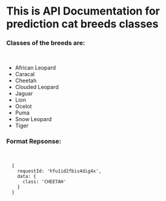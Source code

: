 <h1>This is API Documentation for prediction cat breeds classes</h1>

<h3>Classes of the breeds are:</h3> <br>
<ul>
  <li>African Leopard</li>
  <li>Caracal</li>
  <li>Cheetah</li>
  <li>Clouded Leopard</li>
  <li>Jaguar</li>
  <li>Lion</li>
  <li>Ocelot</li>
  <li>Puma</li>
  <li>Snow Leopard</li>
  <li>Tiger</li>
</ul>
<h3>Format Repsonse:</h5> <br>
<code>
  {
    requestId: 'hfu1id2fbis4dig4x',
    data: {
      class: 'CHEETAH'
    }
  }
</code>
